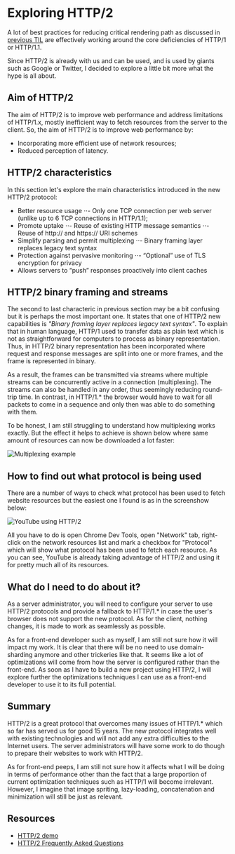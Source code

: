 # Exploring HTTP/2

A lot of best practices for reducing critical rendering path as discussed in [previous TIL](https://github.com/ramkarolis/til/blob/master/html-css/critical-rendering-path.md) are effectively working around the core deficiencies of HTTP/1 or HTTP/1.1.

Since HTTP/2 is already with us and can be used, and is used by giants such as Google or Twitter, I decided to explore a little bit more what the hype is all about.


## Aim of HTTP/2

The aim of HTTP/2 is to improve web performance and address limitations of HTTP/1.x, mostly inefficient way to fetch resources from the server to the client. So, the aim of HTTP/2 is to improve web performance by:

- Incorporating more efficient use of network resources;
- Reduced perception of latency.


## HTTP/2 characteristics

In this section let's explore the main characteristics introduced in the new HTTP/2 protocol:

- Better resource usage
⋅⋅- Only one TCP connection per web server (unlike up to 6 TCP connections in HTTP/1.1);
- Promote uptake
⋅⋅- Reuse of existing HTTP message semantics
⋅⋅- Reuse of http:// and https:// URI schemes
- Simplify parsing and permit multiplexing
⋅⋅- Binary framing layer replaces legacy text syntax
- Protection against pervasive monitoring
⋅⋅- “Optional” use of TLS encryption for privacy
- Allows servers to “push” responses proactively into client caches


## HTTP/2 binary framing and streams

The second to last characteric in previous section may be a bit confusing but it is perhaps the most important one. It states that one of HTTP/2 new capabilities is *"Binary framing layer replaces legacy text syntax"*. To explain that in human language, HTTP/1 used to transfer data as plain text which is not as straightforward for computers to process as binary representation. Thus, in HTTP/2 binary representation has been incorporated where request and response messages are split into one or more frames, and the frame is represented in binary.

As a result, the frames can be transmitted via streams where multiple streams can be concurrently active in a connection (multiplexing). The streams can also be handled in any order, thus seemingly reducing round-trip time. In contrast, in HTTP/1.* the browser would have to wait for all packets to come in a sequence and only then was able to do something with them.

To be honest, I am still struggling to understand how multiplexing works exactly. But the effect it helps to achieve is shown below where same amount of resources can now be downloaded a lot faster:

![Multiplexing example](https://github.com/ramkarolis/til/blob/master/images/multiplexing.png "Multiplexing example")


## How to find out what protocol is being used

There are a number of ways to check what protocol has been used to fetch website resources but the easiest one I found is as in the screenshow below:

![YouTube using HTTP/2](https://github.com/ramkarolis/til/blob/master/images/youtue-h2.png "YouTube using HTTP/2")

All you have to do is open Chrome Dev Tools, open "Network" tab, right-click on the network resources list and mark a checkbox for "Protocol" which will show what protocol has been used to fetch each resource. As you can see, YouTube is already taking advantage of HTTP/2 and using it for pretty much all of its resources.

## What do I need to do about it?

As a server administrator, you will need to configure your server to use HTTP/2 protocols and provide a fallback to HTTP/1.* in case the user's browser does not support the new protocol. As for the client, nothing changes, it is made to work as seamlessly as possible.

As for a front-end developer such as myself, I am still not sure how it will impact my work. It is clear that there will be no need to use domain-sharding anymore and other trickeries like that. It seems like a lot of optimizations will come from how the server is configured rather than the front-end. As soon as I have to build a new project using HTTP/2, I will explore further the optimizations techniques I can use as a front-end developer to use it to its full potential.

## Summary

HTTP/2 is a great protocol that overcomes many issues of HTTP/1.* which so far has served us for good 15 years. The new protocol integrates well with existing technologies and will not add any extra difficulties to the Internet users. The server administrators will have some work to do though to prepare their websites to work with HTTP/2.

As for front-end peeps, I am still not sure how it affects what I will be doing in terms of performance other than the fact that a large proportion of current optimization techniques such as HTTP/1 will become irrelevant. However, I imagine that image spriting, lazy-loading, concatenation and minimization will still be just as relevant.

## Resources

- [HTTP/2 demo](http://www.http2demo.io/)
- [HTTP/2 Frequently Asked Questions](https://http2.github.io/faq/)